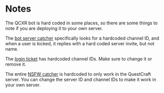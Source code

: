 # Notes
The QCXR bot is hard coded in some places, so there are some things to note if you are deploying it to your own server.

The [bot server catcher](events/spamtrap.js) specifically looks for a hardcoded channel ID, and when a user is kicked, it replies with a hard coded server invite, but not name.

The [login ticket](events/loginTicketSend.js) has hardcoded channel IDs. Make sure to change it or remove it.

The entire [NSFW catcher](events/NSFW_Invites) is hardcoded to only work in the QuestCraft server. You can change the server ID and channel IDs to make it work in your own server.
